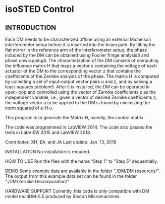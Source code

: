 # isoSTED Control

INTRODUCTION
-------------------------------------------------------------
Each DM needs to be characterized offline using an external Michelson interferometer setup before it is inserted into the beam path. By tilting the flat mirror in the reference arm of the interferometer setup, the phase induced by the DM can be obtained using Fourier fringe analysis3 and phase unwrapping4. The characterization of the DM consists of computing the influence matrix H that maps a vector u containing the voltage of each actuator of the DM to the corresponding vector z that contains the coefficients of the Zernike analysis of the phase. The matrix H is computed by collecting a set of input-output vector pairs u and z, and by solving a least-squares problem5. After it is installed, the DM can be operated in open-loop and controlled using the vector of Zernike coefficients z as the independent variable, i.e., given a vector of desired Zernike coefficients z, the voltage vector u to be applied to the DM is found by minimizing the norm squared of z-H∙u.

This program is to generate the Matrix H, namely, the control matrix.

The code was programmed in LabVIEW 2014. The code also passed the tests in LabVIEW 2015 and LabVIEW 2018. 

Contributor: XH, EA, and JA Last update: Jan. 13, 2018

INSTALLATION
No installation is required.

HOW TO USE
Run the files with the name "Step 1" to "Step 5" sequentially.

DEMO
Some example data are available in the folder "./DM/DM resources/". The output from this example data set can be found in the folder "./DM/Zernike Decomposition/"

HARDWARE SUPPORT
Currently, this code is only compatible with DM model multiDM-5.5 produced by Boston Micromachines.
